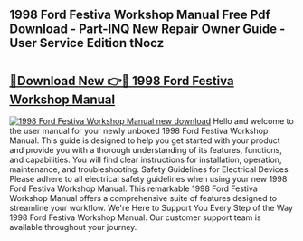## 1998 Ford Festiva Workshop Manual Free Pdf Download - Part-INQ New Repair Owner Guide - User Service Edition tNocz

# <h2><a href="http://bc57649.oget.top/?id=1998+Ford+Festiva+Workshop+Manual">🔗Download New 👉🔴 1998 Ford Festiva Workshop Manual</a></h2>

[![1998 Ford Festiva Workshop Manual new download](https://i.imgur.com/5g1atiW.png)](http://bc57649.oget.top/?id=1998+Ford+Festiva+Workshop+Manual)
Hello and welcome to the user manual for your newly unboxed 1998 Ford Festiva Workshop Manual. This guide is designed to help you get started with your product and provide you with a thorough understanding of its features, functions, and capabilities. You will find clear instructions for installation, operation, maintenance, and troubleshooting. Safety Guidelines for Electrical Devices Please adhere to all electrical safety guidelines when using your new 1998 Ford Festiva Workshop Manual. This remarkable 1998 Ford Festiva Workshop Manual offers a comprehensive suite of features designed to streamline your workflow. We're Here to Support You Every Step of the Way 1998 Ford Festiva Workshop Manual. Our customer support team is available throughout your journey.
